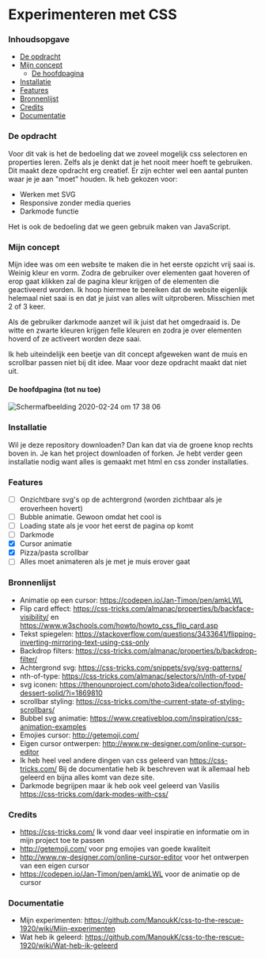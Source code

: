 # Experimenteren met CSS

### Inhoudsopgave 
* [De opdracht](#De-opdracht)
* [Mijn concept](#Mijn-concept)
   * [De hoofdpagina](#De-hoofdpagina-(tot-nu-toe))
* [Installatie](#Installatie)
* [Features](#Features)
* [Bronnenlijst](#Bronnenlijst)
* [Credits](#Credits)
* [Documentatie](#Documentatie)

### De opdracht 
Voor dit vak is het de bedoeling dat we zoveel mogelijk css selectoren en properties leren. Zelfs als je denkt dat je het nooit meer hoeft te gebruiken. Dit maakt deze opdracht erg creatief. Er zijn echter wel een aantal punten waar je je aan "moet" houden. Ik heb gekozen voor: 

- Werken met SVG
- Responsive zonder media queries
- Darkmode functie

Het is ook de bedoeling dat we geen gebruik maken van JavaScript.

### Mijn concept 
Mijn idee was om een website te maken die in het eerste opzicht vrij saai is. Weinig kleur en vorm. Zodra de gebruiker over elementen gaat hoveren of erop gaat klikken zal de pagina kleur krijgen of de elementen die geactiveerd worden. Ik hoop hiermee te bereiken dat de website eigenlijk helemaal niet saai is en dat je juist van alles wilt uitproberen. Misschien met 2 of 3 keer. 

Als de gebruiker darkmode aanzet wil ik juist dat het omgedraaid is. De witte en zwarte kleuren krijgen felle kleuren en zodra je over elementen hoverd of ze activeert worden deze saai.

Ik heb uiteindelijk een beetje van dit concept afgeweken want de muis en scrollbar passen niet bij dit idee. Maar voor deze opdracht maakt dat niet uit. 

#### De hoofdpagina (tot nu toe)
![Schermafbeelding 2020-02-24 om 17 38 06](https://user-images.githubusercontent.com/45541885/75171786-7ae18900-572c-11ea-8c2d-b9cdf49588f4.png)

### Installatie
Wil je deze repository downloaden? Dan kan dat via de groene knop rechts boven in. Je kan het project downloaden of forken. Je hebt verder geen installatie nodig want alles is gemaakt met html en css zonder installaties. 

### Features 
- [ ] Onzichtbare svg's op de achtergrond (worden zichtbaar als je eroverheen hovert)
- [ ] Bubble animatie. Gewoon omdat het cool is
- [ ] Loading state als je voor het eerst de pagina op komt
- [ ] Darkmode 
- [x] Cursor animatie
- [x] Pizza/pasta scrollbar
- [ ] Alles moet animateren als je met je muis erover gaat
 
### Bronnenlijst
- Animatie op een cursor: https://codepen.io/Jan-Timon/pen/amkLWL
- Flip card effect: https://css-tricks.com/almanac/properties/b/backface-visibility/ en https://www.w3schools.com/howto/howto_css_flip_card.asp
- Tekst spiegelen: https://stackoverflow.com/questions/3433641/flipping-inverting-mirroring-text-using-css-only
- Backdrop filters: https://css-tricks.com/almanac/properties/b/backdrop-filter/
- Achtergrond svg: https://css-tricks.com/snippets/svg/svg-patterns/
- nth-of-type: https://css-tricks.com/almanac/selectors/n/nth-of-type/
- svg iconen: https://thenounproject.com/photo3idea/collection/food-dessert-solid/?i=1869810
- scrollbar styling: https://css-tricks.com/the-current-state-of-styling-scrollbars/
- Bubbel svg animatie: https://www.creativebloq.com/inspiration/css-animation-examples
- Emojies cursor: http://getemoji.com/
- Eigen cursor ontwerpen: http://www.rw-designer.com/online-cursor-editor
- Ik heb heel veel andere dingen van css geleerd van https://css-tricks.com/ Bij de documentatie heb ik beschreven wat ik allemaal heb geleerd en bijna alles komt van deze site. 
- Darkmode begrijpen maar ik heb ook veel geleerd van Vasilis https://css-tricks.com/dark-modes-with-css/

### Credits
- https://css-tricks.com/ Ik vond daar veel inspiratie en informatie om in mijn project toe te passen
- http://getemoji.com/ voor png emojies van goede kwaliteit 
- http://www.rw-designer.com/online-cursor-editor voor het ontwerpen van een eigen cursor
- https://codepen.io/Jan-Timon/pen/amkLWL voor de animatie op de cursor

### Documentatie 
- Mijn experimenten: https://github.com/ManoukK/css-to-the-rescue-1920/wiki/Mijn-experimenten
- Wat heb ik geleerd: https://github.com/ManoukK/css-to-the-rescue-1920/wiki/Wat-heb-ik-geleerd
